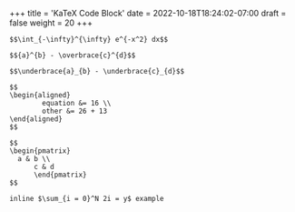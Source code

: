 +++
title = 'KaTeX Code Block'
date = 2022-10-18T18:24:02-07:00
draft = false
weight = 20
+++

```katex
$$\int_{-\infty}^{\infty} e^{-x^2} dx$$

$${a}^{b} - \overbrace{c}^{d}$$

$$\underbrace{a}_{b} - \underbrace{c}_{d}$$

$$
\begin{aligned}
        equation &= 16 \\
        other &= 26 + 13
\end{aligned}
$$

$$
\begin{pmatrix}
  a & b \\
      c & d
      \end{pmatrix}
$$

inline $\sum_{i = 0}^N 2i = y$ example
```
